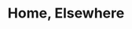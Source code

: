 ---
title: Home, Elsewhere
description: "@homeelsewhere"
image: /images/artists/hepfp.jpg
volumes: [1]
---
